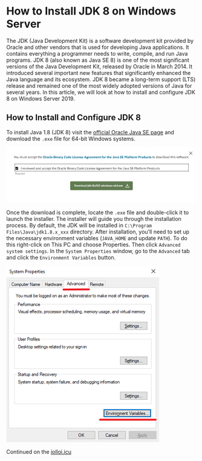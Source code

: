 # How to Install JDK 8 on Windows Server
The JDK (Java Development Kit) is a software development kit provided by Oracle and other vendors that is used for developing Java applications. It contains everything a programmer needs to write, compile, and run Java programs.
JDK 8 (also known as Java SE 8) is one of the most significant versions of the Java Development Kit, released by Oracle in March 2014. It introduced several important new features that significantly enhanced the Java language and its ecosystem. JDK 8 became a long-term support (LTS) release and remained one of the most widely adopted versions of Java for several years.
In this article, we will look at how to install and configure JDK 8 on Windows Server 2019.
## How to Install and Configure JDK 8
To install Java 1.8 (JDK 8) visit the [official Oracle Java SE page](https://www.oracle.com/java/technologies/javase/javase8-archive-downloads.html) and download the `.exe` file for 64-bit Windows systems.

![](images/download-page.png)

Once the download is complete, locate the `.exe` file and double-click it to launch the installer. The installer will guide you through the installation process. By default, the JDK will be installed in `C:\Program Files\Java\jdk1.8.x_xxx` directory.
After installation, you’ll need to set up the necessary environment variables (`JAVA_HOME` and update `PATH`). To do this right-click on This PC and choose Properties. Then click `Advanced system settings`. In the `System Properties` window, go to the `Advanced` tab and click the `Environment Variables` button.

![](images/environment-variables.png)

Continued on the [iolloi.icu](https://iolloi.icu/index.php/2024/09/23/how-to-install-jdk-8-on-windows-server/)
